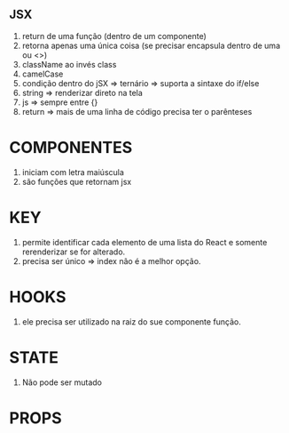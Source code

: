 ## JSX

1. return de uma função (dentro de um componente)
2. retorna apenas uma única coisa (se precisar encapsula dentro de uma <div> ou <>)
3. className ao invés class
4. camelCase 
5. condição dentro do jSX => ternário  => suporta a sintaxe do if/else
6. string => renderizar direto na tela
7. js => sempre entre {}
8. return => mais de uma linha de código precisa ter o parênteses

# COMPONENTES

1. iniciam com letra maiúscula
2. são funções que retornam jsx

# KEY

1. permite identificar cada elemento de uma lista do React e somente rerenderizar se for alterado.
2. precisa ser único => index não é a melhor opção.

# HOOKS
1. ele precisa ser utilizado na raiz do sue componente função. 


# STATE 
1. Não pode ser mutado

# PROPS 

